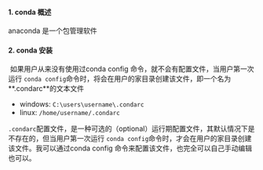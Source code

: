 #### 1. conda 概述

anaconda 是一个包管理软件

#### 2. conda 安装

​		如果用户从来没有使用过conda config 命令，就不会有配置文件，当用户第一次运行 `conda config`命令时，将会在用户的家目录创建该文件，即一个名为**.condarc**的文本文件

- windows:  `C:\users\username\.condarc`
- linux: `/home/username/.condarc`

`.condarc`配置文件，是一种可选的（optional）运行期配置文件，其默认情况下是不存在的，但当用户第一次运行 `conda config`命令时，才会在用户的家目录创建该文件。我可以通过conda config 命令来配置该文件，也完全可以自己手动编辑也可以。

